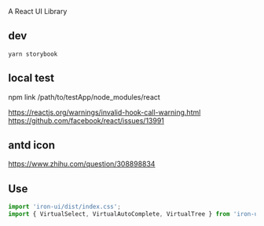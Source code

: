 A React UI Library

## dev

```
yarn storybook
```

## local test

npm link /path/to/testApp/node_modules/react

https://reactjs.org/warnings/invalid-hook-call-warning.html
https://github.com/facebook/react/issues/13991

## antd icon

https://www.zhihu.com/question/308898834

## Use

```javascript
import 'iron-ui/dist/index.css';
import { VirtualSelect, VirtualAutoComplete, VirtualTree } from 'iron-ui/dist';
```
